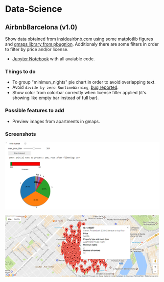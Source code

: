 # Data-Science

## AirbnbBarcelona (v1.0)
Show data obtained from [insideairbnb.com](http://insideairbnb.com) using some matplotlib figures and [gmaps library from pbugnion](https://github.com/pbugnion/gmaps). Additionaly there are some filters in order to filter by price and/or license.

- [Jupyter Notebook](AirbnbBarcelona/jupyter/Airbnb_Maps.ipynb) with all avaiable code.

### Things to do
- To group "minimun_nights" pie chart in order to avoid overlapping text.
- Avoid ```divide by zero RuntimeWarning```, [bug reported](https://github.com/matplotlib/matplotlib/issues/8534).
- Show color from colorbar correctly when license filter applied (it's showing like empty bar instead of full bar).

### Possible features to add
- Preview images from apartments in gmaps.

### Screenshots
![airbnbBarcelona Gmaps](AirbnbBarcelona/img/airbnbBarcelona_Matplotlib.png)

![airbnbBarcelona Matplotlib](AirbnbBarcelona/img/airbnbBarcelona_maps.png)

